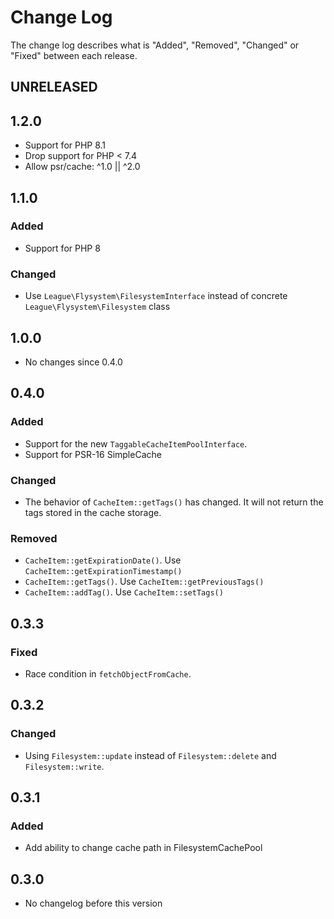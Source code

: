 # Change Log

The change log describes what is "Added", "Removed", "Changed" or "Fixed" between each release.

## UNRELEASED

## 1.2.0

* Support for PHP 8.1
* Drop support for PHP < 7.4
* Allow psr/cache: ^1.0 || ^2.0

## 1.1.0

### Added

* Support for PHP 8

### Changed

* Use `League\Flysystem\FilesystemInterface` instead of concrete `League\Flysystem\Filesystem` class

## 1.0.0

* No changes since 0.4.0

## 0.4.0

### Added

* Support for the new `TaggableCacheItemPoolInterface`.
* Support for PSR-16 SimpleCache

### Changed

* The behavior of `CacheItem::getTags()` has changed. It will not return the tags stored in the cache storage.

### Removed

* `CacheItem::getExpirationDate()`. Use `CacheItem::getExpirationTimestamp()`
* `CacheItem::getTags()`. Use `CacheItem::getPreviousTags()`
* `CacheItem::addTag()`. Use `CacheItem::setTags()`

## 0.3.3

### Fixed

* Race condition in `fetchObjectFromCache`.

## 0.3.2

### Changed

* Using `Filesystem::update` instead of `Filesystem::delete` and `Filesystem::write`.

## 0.3.1

### Added

* Add ability to change cache path in FilesystemCachePool

## 0.3.0

* No changelog before this version
